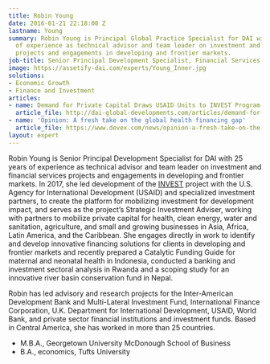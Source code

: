 ```yaml
---
title: Robin Young
date: 2016-01-21 22:18:00 Z
lastname: Young
summary: Robin Young is Principal Global Practice Specialist for DAI with 25 years
  of experience as technical advisor and team leader on investment and financial services
  projects and engagements in developing and frontier markets.
job-title: Senior Principal Development Specialist, Financial Services and Investment
image: https://assetify-dai.com/experts/Young_Inner.jpg
solutions:
- Economic Growth
- Finance and Investment
articles:
- name: Demand for Private Capital Draws USAID Units to INVEST Program
  article_file: http://dai-global-developments.com/articles/demand-for-private-capital-draws-usaid-units-to-invest-program
- name: 'Opinion: A fresh take on the global health financing gap'
  article_file: https://www.devex.com/news/opinion-a-fresh-take-on-the-global-health-financing-gap-94880
layout: expert
---
```


Robin Young is Senior Principal Development Specialist for DAI with 25 years of experience as technical advisor and team leader on investment and financial services projects and engagements in developing and frontier markets. In 2017, she led development of the [INVEST](https://www.dai.com/our-work/projects/worldwide-the-invest-project) project with the U.S. Agency for International Development (USAID) and specialized investment partners, to create the platform for mobilizing investment for development impact, and serves as the project’s Strategic Investment Adviser, working with partners to mobilize private capital for health, clean energy, water and sanitation, agriculture, and small and growing businesses in Asia, Africa, Latin America, and the Caribbean. She engages directly in work to identify and develop innovative financing solutions for clients in developing and frontier markets and recently prepared a Catalytic Funding Guide for maternal and neonatal health in Indonesia, conducted a banking and investment sectoral analysis in Rwanda and a scoping study for an innovative river basin conservation fund in Nepal. 

Robin has led advisory and research projects for the Inter-American Development Bank and Multi-Lateral Investment Fund, International Finance Corporation, U.K. Department for International Development, USAID, World Bank, and private sector financial institutions and investment funds. Based in Central America, she has worked in more than 25 countries. 

* M.B.A., Georgetown University McDonough School of Business
* B.A., economics, Tufts University